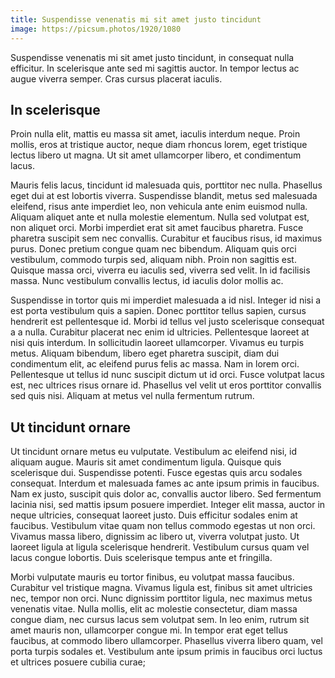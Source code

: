 ```yaml
---
title: Suspendisse venenatis mi sit amet justo tincidunt
image: https://picsum.photos/1920/1080
---
```


Suspendisse venenatis mi sit amet justo tincidunt, in consequat nulla efficitur. In scelerisque ante sed mi sagittis auctor. In tempor lectus ac augue viverra semper. Cras cursus placerat iaculis.

## In scelerisque

Proin nulla elit, mattis eu massa sit amet, iaculis interdum neque. Proin mollis, eros at tristique auctor, neque diam rhoncus lorem, eget tristique lectus libero ut magna. Ut sit amet ullamcorper libero, et condimentum lacus.

Mauris felis lacus, tincidunt id malesuada quis, porttitor nec nulla. Phasellus eget dui at est lobortis viverra. Suspendisse blandit, metus sed malesuada eleifend, risus ante imperdiet leo, non vehicula ante enim euismod nulla. Aliquam aliquet ante et nulla molestie elementum. Nulla sed volutpat est, non aliquet orci. Morbi imperdiet erat sit amet faucibus pharetra. Fusce pharetra suscipit sem nec convallis. Curabitur et faucibus risus, id maximus purus. Donec pretium congue quam nec bibendum. Aliquam quis orci vestibulum, commodo turpis sed, aliquam nibh. Proin non sagittis est. Quisque massa orci, viverra eu iaculis sed, viverra sed velit. In id facilisis massa. Nunc vestibulum convallis lectus, id iaculis dolor mollis ac.

Suspendisse in tortor quis mi imperdiet malesuada a id nisl. Integer id nisi a est porta vestibulum quis a sapien. Donec porttitor tellus sapien, cursus hendrerit est pellentesque id. Morbi id tellus vel justo scelerisque consequat a a nulla. Curabitur placerat nec enim id ultricies. Pellentesque laoreet at nisi quis interdum. In sollicitudin laoreet ullamcorper. Vivamus eu turpis metus. Aliquam bibendum, libero eget pharetra suscipit, diam dui condimentum elit, ac eleifend purus felis ac massa. Nam in lorem orci. Pellentesque ut tellus id nunc suscipit dictum ut id orci. Fusce volutpat lacus est, nec ultrices risus ornare id. Phasellus vel velit ut eros porttitor convallis sed quis nisi. Aliquam at metus vel nulla fermentum rutrum.

## Ut tincidunt ornare

Ut tincidunt ornare metus eu vulputate. Vestibulum ac eleifend nisi, id aliquam augue. Mauris sit amet condimentum ligula. Quisque quis scelerisque dui. Suspendisse potenti. Fusce egestas quis arcu sodales consequat. Interdum et malesuada fames ac ante ipsum primis in faucibus. Nam ex justo, suscipit quis dolor ac, convallis auctor libero. Sed fermentum lacinia nisi, sed mattis ipsum posuere imperdiet. Integer elit massa, auctor in neque ultricies, consequat laoreet justo. Duis efficitur sodales enim at faucibus. Vestibulum vitae quam non tellus commodo egestas ut non orci. Vivamus massa libero, dignissim ac libero ut, viverra volutpat justo. Ut laoreet ligula at ligula scelerisque hendrerit. Vestibulum cursus quam vel lacus congue lobortis. Duis scelerisque tempus ante et fringilla.

Morbi vulputate mauris eu tortor finibus, eu volutpat massa faucibus. Curabitur vel tristique magna. Vivamus ligula est, finibus sit amet ultricies nec, tempor non orci. Nunc dignissim porttitor ligula, nec maximus metus venenatis vitae. Nulla mollis, elit ac molestie consectetur, diam massa congue diam, nec cursus lacus sem volutpat sem. In leo enim, rutrum sit amet mauris non, ullamcorper congue mi. In tempor erat eget tellus faucibus, at commodo libero ullamcorper. Phasellus viverra libero quam, vel porta turpis sodales et. Vestibulum ante ipsum primis in faucibus orci luctus et ultrices posuere cubilia curae;
